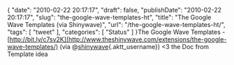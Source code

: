 {
    "date": "2010-02-22 20:17:17",
    "draft": false,
    "publishDate": "2010-02-22 20:17:17",
    "slug": "the-google-wave-templates-ht",
    "title": "The Google Wave Templates (via Shinywave)",
    "url": "\/the-google-wave-templates-ht\/",
    "tags": [
        "tweet"
    ],
    "categories": [
        "Status"
    ]
}The Google Wave Templates -
[http://bit.ly/c7sv2K](http://www.theshinywave.com/extensions/the-google-wave-templates/)
(via @[shinywave](http://twitter.com/shinywave){.aktt_username}) &lt;3
the Doc from Template idea